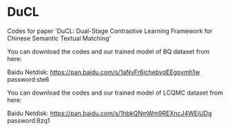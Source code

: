# DuCL
Codes for paper 'DuCL: Dual-Stage Contrastive Learning Framework for Chinese Semantic Textual Matching'

You can download the codes and our trained model of BQ dataset from here:

Baidu Netdisk: https://pan.baidu.com/s/1aNyFr6ichebvqEEgpymh1w  password:ste6


You can download the codes and our trained model of LCQMC dataset from here:

Baidu Netdisk: https://pan.baidu.com/s/1hbkQNmWm9REXncJ4WEiUDg  password:8zq1
